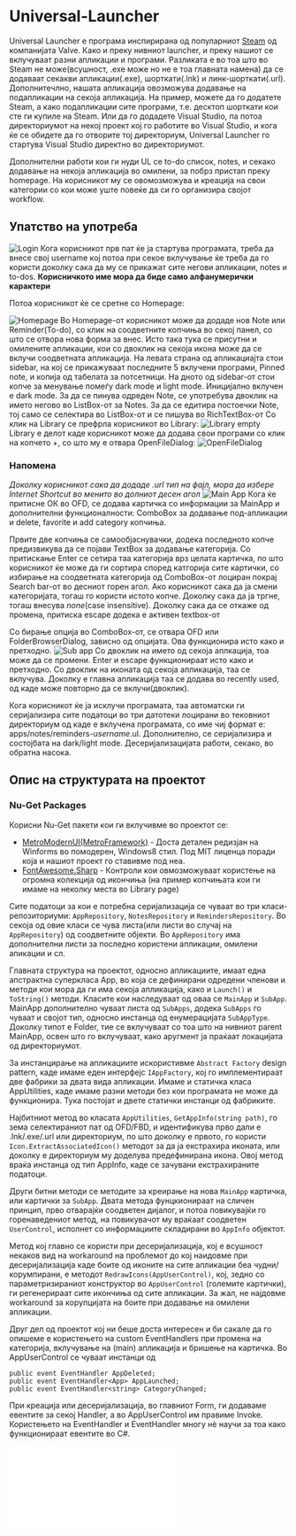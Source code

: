 # Universal-Launcher
Universal Launcher е програма инспирирана од популарниот [Steam](store.steampowered.net) од компанијата Valve. Како и преку нивниот launcher, и преку нашиот се вклучуваат разни апликации и програми. Разликата е во тоа што во Steam не може(всушност, .exe може но не е тоа главната намена) да се додаваат секакви апликации(.еxe), шорткати(.lnk) и линк-шорткати(.url). 
Дополнитечлно, нашата апликација овозможува додавање на подапликации на секоја апликација. На пример, можете да го додатете Steam, а како подапликации сите програми, т.е. десктоп шорткати кои сте ги купиле на Steam. Или да го додадете Visual Studio, па потоа директориумот на некој проект кој го работите во Visual Studio, и кога ќе се обидете да го отворите тој директориум, Universal Launcher го стартува Visual Studio директно во директориумот.

Дополнителни работи кои ги нуди UL се to-do список, notes, и секако додавање на некоја апликација во омилени, за побрз пристап преку homepage.
На корисникот му се овомозможува и креација на свои категории со кои може уште повеќе да си го организира својот workflow.

## Упатство на употреба
![Login](/userguide%20images/login.png)
Кога корисникот прв пат ќе ја стартува програмата, треба да внесе свој username кој потоа при секое вклучување ќе треба да го користи доколку сака да му се прикажат сите негови апликации, notes и to-dos.
**Корисничкото име мора да биде само алфанумерички карактери**

Потоа корисникот ќе се сретне со Homepage:

![Homepage](/userguide%20images/homepage.png)
Во Homepage-от корисникот може да додаде нов Note или Reminder(To-do), со клик на соодветните копчиња во секој панел, со што се отвора нова форма за внес. Исто така тука се присутни и омилените апликации, кои со двоклик на секоја икона може да се вклучи соодветната апликација.
На левата страна од апликациајта стои sidebar, на кој се прикажуваат последните 5 вклучени програми, Pinned note, и копија од табелата за потсетници. На дното од sidebar-от стои копче за менување помеѓу dark mode и light mode. Иницијално вклучен е dark mode.
За да се пинува одреден Note, се употребува двоклик на името негово во ListBox-от за Notes.
За да се едитира постоечки Note, тој само се селектира во ListBox-от и се пишува во RichTextBox-от
Со клик на Library се префрла корисникот во Library: 
![Library empty](/userguide%20images/libraryempty.png)
Library е делот каде корисникот може да додава свои програми со клик на копчето +, со што му е отвара OpenFileDialog:
![OpenFileDialog](/userguide%20images/ofd.png)

### Напомена
*Доколку корисникот сака да додаде .url тип на фајл, мора да избере Internet Shortcut во менито во долниот десен агол*
![Main App](/userguide%20images/librarymainapp.png)
Кога ќе притисне ОК во OFD, се додава картичка со информации за MainApp и дополнителни функционалности: ComboBox за додавање под-апликации и delete, favorite и add category копчиња.

Првите две копчиња се самообјаснувачки, додека последното копче предизвикува да се појави TextBox за додавање категорија. Со притискање Enter се сетира таа категорија врз целата картичка, по што корисникот ќе може да ги сортира според катгорија сите картички, со избирање на соодветната категорија од ComboBox-от лоциран покрај Search bar-от во десниот горен агол.
Ако корисникот сака да ја смени категоријата, тогаш го користи истото копче. Доколку сака да ја тргне, тогаш внесува *none*(case insensitive). Доколку сака да се откаже од промена, притиска escape додека е активен textbox-от

Со бирање опција во ComboBox-от, се отвара OFD или FolderBrowserDialog, зависно од опцијата. Ова функционира исто како и претходно.
![Sub app](/userguide%20images/librarysubapp.png)
Со двоклик на името од секоја аплкација, тоа може да се промени. Enter и escape функционираат исто како и претходно.
Со двоклик на иконата од секоја апликација, таа се вклучува. Доколку е главна апликација таа се додава во recently used, од каде може повторно да се вклучи(двоклик).

Кога корисникот ќе ја исклучи програмата, таа автоматски ги серијализира сите податоци во три датотеки лоцирани во тековниот директориум од каде е вклучена програмата, со име чиј формат е: apps/notes/reminders-*username*.ul. Дополнително, се серијализира и состојбата на dark/light mode.
Десеријализацијата работи, секако, во обратна насока.

## Опис на структурата на проектот
### Nu-Get Packages
Корисни Nu-Get пакети кои ги вклучивме во проектот се:
* [MetroModernUI(MetroFramework)](https://www.nuget.org/packages/MetroModernUI/1.4.0/ReportAbuse) - Доста детален редизјан на Winforms во помодерен, Windows8 стил. Под MIT лиценца поради која и нашиот проект го ставивме под неа.
* [FontAwesome.Sharp](https://www.nuget.org/packages/FontAwesome.Sharp) - Контроли кои овмозможуваат користење на огромна колекција од икончиња (на пример копчињата кои ги имаме на неколку места во Library page)

Сите податоци за кои е потребна серијализација се чуваат во три класи-репозиториуми: `AppRepository`, `NotesRepository` и `RemindersRepository`.
Во секоја од овие класи се чува листа(или листи во случај на `AppRepository`) од соодветните објекти. Во `AppRepository` има дополнителни листи за последно користени апликации, омилени апикации и сл.

Главната структура на проектот, односно апликациите, имаат една апстрактна суперкласа App, во која се дефинирани одредени членови и методи кои мора да ги има секоја апликација, како и `Launch()` и `ToString()` методи.
Класите кои наследуваат од оваа се `MainApp` и `SubApp`. MainApp дополнително чуваат листа од `SubApps`, додека `SubApps` го чуваат и својот тип, односно инстанца од енумерацијата `SubAppType`. Доколку типот е Folder, тие се вклучуваат со тоа што на нивниот parent MainApp, освен што го вклучуваат, како аругмент ја праќаат локацијата од директориумот.

За инстанцирање на апликациите искористивме `Abstract Factory` design pattern, каде имаме еден интерфејс `IAppFactory`, кој го имплементираат две фабрики за двата вида апликации. 
Имаме и статичка класа AppUtilities, каде имаме разни методи без кои програмата не може да функционира. Тука постојат и двете статички инстанци од фабриките.

Најбитниот метод во класата `AppUtilities`, `GetAppInfo(string path)`, го зема селектираниот пат од OFD/FBD, и идентификува прво дали е .lnk/.exe/.url или директориум, по што доколку е првото, го користи `Icon.ExtractAssociatedIcon()` методот за да ја екстрахира иконата, или доколку е директориум му доделува предефинирана икона. Овој метод враќа инстанца од тип AppInfo, каде се зачувани екстрахираните податоци.

Други битни методи се методите за креирање на нова `MainApp` картичка, или картички за `SubApp`. Двата метода фунцкионираат на сличен принцип, прво отварајќи соодветен дијалог, и потоа повикувајќи го горенаведениот метод, на повикувачот му враќаат соодветен `UserControl`, исполнет со информациите складирани во `AppInfo` објектот.

Метод кој главно се користи при десеријализација, кој е всушност некаков вид на workaround на проблемот до кој наидовме при десеријализација каде боите од иконите на сите апликации беа чудни/корумпирани, е методот `RedrawIcons(AppUserControl)`, кој, зедно со параметризираниот конструктор во `AppUserControl` (големите картички), ги регенерираат сите икончиња од сите апликации. За жал, не најдовме workaround за корупцијата на боите при додавање на омилени апликации.

Друг дел од проектот кој ни беше доста интересен и би сакале да го опишеме е користењето на custom EventHandlers при промена на категорија, вклучување на (main) апликација и бришење на картичка.
Во AppUserControl се чуваат инстанци од 
```
public event EventHandler AppDeleted; 
public event EventHandler<App> AppLaunched;
public event EventHandler<string> CategoryChanged;
```
При креација или десеријализација, во главниот Form, ги додаваме евентите за секој Handler, а во AppUserControl им правиме Invoke. Користењето на EventHandler и EventHandler<TEventArgs> многу нè научи за тоа како функционираат евентите во C#.

![License](./LICENSE.txt)
